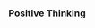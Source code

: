 
### Positive Thinking

[ref_practical_go]: https://dave.cheney.net/practical-go/presentations/qcon-china.html

